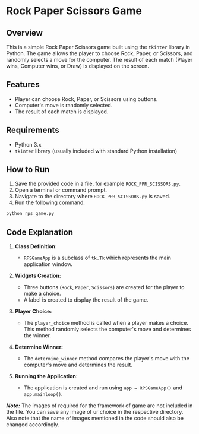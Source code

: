 # Rock Paper Scissors Game

## Overview
This is a simple Rock Paper Scissors game built using the `tkinter` library in Python. The game allows the player to choose Rock, Paper, or Scissors, and randomly selects a move for the computer. The result of each match (Player wins, Computer wins, or Draw) is displayed on the screen.

## Features
- Player can choose Rock, Paper, or Scissors using buttons.
- Computer's move is randomly selected.
- The result of each match is displayed.

## Requirements
- Python 3.x
- `tkinter` library (usually included with standard Python installation)

## How to Run
1. Save the provided code in a file, for example `ROCK_PPR_SCISSORS.py`.
2. Open a terminal or command prompt.
3. Navigate to the directory where `ROCK_PPR_SCISSORS.py` is saved.
4. Run the following command:

```sh
python rps_game.py
```

## Code Explanation

1. **Class Definition:**
   - `RPSGameApp` is a subclass of `tk.Tk` which represents the main application window.

2. **Widgets Creation:**
   - Three buttons (`Rock`, `Paper`, `Scissors`) are created for the player to make a choice.
   - A label is created to display the result of the game.

3. **Player Choice:**
   - The `player_choice` method is called when a player makes a choice. This method randomly selects the computer's move and determines the winner.

4. **Determine Winner:**
   - The `determine_winner` method compares the player's move with the computer's move and determines the result.

5. **Running the Application:**
   - The application is created and run using `app = RPSGameApp()` and `app.mainloop()`.
  
**_Note:_**
The images of required for the framework of game are not included in the file.
You can save any image of ur choice in the respective directory. Also note that the name of images mentioned in the code should also be changed accordingly.
